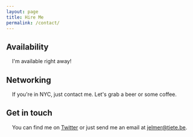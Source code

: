 ```yaml
---
layout: page
title: Hire Me
permalink: /contact/
---
```


## Availability
&nbsp;&nbsp;&nbsp;&nbsp;I'm available right away!

## Networking
&nbsp;&nbsp;&nbsp;&nbsp;If you're in NYC, just contact me. Let's grab a beer or some coffee.

## Get in touch
&nbsp;&nbsp;&nbsp;&nbsp;You can find me on [Twitter](https://twitter.com/jelmt) or just send me an email at [jelmer@tiete.be](mailto:jelmer@tiete.be).